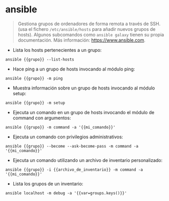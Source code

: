 # ansible

> Gestiona grupos de ordenadores de forma remota a través de SSH. (usa el fichero `/etc/ansible/hosts` para añadir nuevos grupos de hosts).
> Algunos subcomandos como `ansible galaxy` tienen su propia documentación.
> Más información: <https://www.ansible.com>.

- Lista los hosts pertenecientes a un grupo:

`ansible {{grupo}} --list-hosts`

- Hace ping a un grupo de hosts invocando al módulo ping:

`ansible {{grupo}} -m ping`

- Muestra información sobre un grupo de hosts invocando al módulo setup:

`ansible {{grupo}} -m setup`

- Ejecuta un comando en un grupo de hosts invocando el módulo de command con argumentos:

`ansible {{grupo}} -m command -a '{{mi_comando}}'`

- Ejecuta un comando con privilegios administrativos:

`ansible {{grupo}} --become --ask-become-pass -m command -a '{{mi_comando}}'`

- Ejecuta un comando utilizando un archivo de inventario personalizado:

`ansible {{grupo}} -i {{archivo_de_inventario}} -m command -a '{{mi_comando}}'`

- Lista los grupos de un inventario:

`ansible localhost -m debug -a '{{var=groups.keys()}}'`
